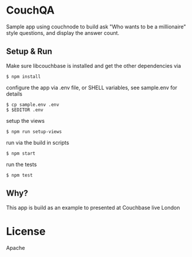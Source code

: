 # CouchQA
Sample app using couchnode to build ask "Who wants to be a millionaire" style
questions, and display the answer count.

## Setup & Run
Make sure libcouchbase is installed and get the other dependencies via

    $ npm install

configure the app via .env file, or SHELL variables, see sample.env for details

    $ cp sample.env .env
    $ $EDITOR .env

setup the views

    $ npm run setup-views

run via the build in scripts

    $ npm start

run the tests

    $ npm test

## Why?
This app is build as an example to presented at Couchbase live London

# License
Apache

